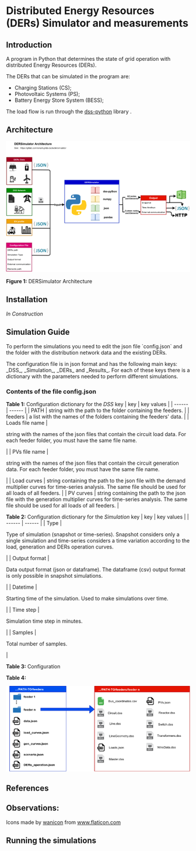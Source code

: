 # Distributed Energy Resources (DERs) Simulator and measurements

## Introduction

A program in Python that determines the state of grid operation with distributed Energy Resources (DERs).

The DERs that can be simulated in the program are:

- Charging Stations (CS);
- Photovoltaic Systems (PS);
- Battery Energy Store System (BESS);

The load flow is run through the [dss-python](https://pypi.org/project/dss-python/) library .

## Architecture

![alt-text](doc/Architecture.png)

**Figure 1:** DERSimulator Architecture


## Installation

_In Construction_

## Simulation Guide

<p>To perform the simulations you need to edit the json file `config.json` and the folder with the distribution network data and the existing DERs.</p>

<p>The configuration file is in json format and has the following main keys: _DSS_, _Simulation_, _DERs_ and _Results_. For each of these keys there is a dictionary with the parameters needed to perform different simulations.</p>

### Contents of the file config.json

**Table 1:** Configuration dictionary for the _DSS_ key
| key | key values |
| ------ | ------ |
| PATH | string with the path to the folder containing the feeders. |
| feeders | a list with the names of the folders containing the feeders' data. |
| Loads file name | <p>string with the names of the json files that contain the circuit load data. For each feeder folder, you must have the same file name.</p> |
| PVs file name | <p>string with the names of the json files that contain the circuit generation data. For each feeder folder, you must have the same file name.</p>  |
| Load curves | string containing the path to the json file with the demand multiplier curves for time-series analysis. The same file should be used for all loads of all feeders. |
| PV curves | string containing the path to the json file with the generation multiplier curves for time-series analysis. The same file should be used for all loads of all feeders. |

**Table 2:** Configuration dictionary for the _Simulation_ key
| key | key values |
| ------ | ------ |
| Type | <p> Type of simulation (snapshot or time-series). Snapshot considers only a single simulation and time-series considers a time variation according to the load, generation and DERs operation curves. </p> |
| Output format | <p> Data output format (json or dataframe). The dataframe (csv) output format is only possible in snapshot simulations. </p> |
| Datetime | <p> Starting time of the simulation. Used to make simulations over time. </p> |
| Time step | <p> Simulation time step in minutes. </p> |
| Samples | <p> Total number of samples. </p> | 

**Table 3:** Configuration

**Table 4:**


![alt-text](doc/Input.png)


## References


## Observations: 

<div>Icons made by <a href="https://www.flaticon.com/authors/wanicon" title="wanicon">wanicon</a> from <a href="https://www.flaticon.com/" title="Flaticon">www.flaticon.com</a></div>




## Running the simulations
